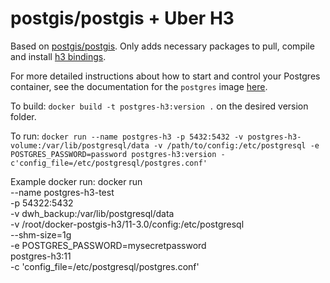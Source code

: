 # postgis/postgis + Uber H3

Based on [postgis/postgis](https://github.com/postgis/docker-postgis). Only adds necessary packages to pull, compile and install [h3 bindings](https://github.com/bytesandbrains/h3-pg).

For more detailed instructions about how to start and control your Postgres container, see the documentation for the `postgres` image [here](https://registry.hub.docker.com/_/postgres/).

To build: `docker build -t postgres-h3:version .` on the desired version folder.

To run: `docker run --name postgres-h3 -p 5432:5432 -v postgres-h3-volume:/var/lib/postgresql/data -v /path/to/config:/etc/postgresql -e POSTGRES_PASSWORD=password postgres-h3:version -c'config_file=/etc/postgresql/postgres.conf'`

Example docker run:
docker run\
    --name postgres-h3-test\
    -p 54322:5432\
    -v dwh_backup:/var/lib/postgresql/data\
    -v /root/docker-postgis-h3/11-3.0/config:/etc/postgresql\
    --shm-size=1g\
    -e POSTGRES_PASSWORD=mysecretpassword\
    postgres-h3:11\
    -c 'config_file=/etc/postgresql/postgres.conf'
